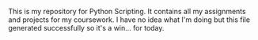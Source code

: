 This is my repository for Python Scripting. It contains all my assignments and projects for my coursework. I have no idea what I'm doing but this file generated successfully so it's a win... for today.